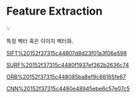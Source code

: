 # Feature Extraction

<aside>
💡

특징 벡터 혹은 이미지 벡터화.

</aside>

[SIFT%20152f37315c44807d8d23f01a3f06e598](SIFT%20152f37315c44807d8d23f01a3f06e598)

[SURF%20152f37315c4480f1937ef362b2636c74](SURF%20152f37315c4480f1937ef362b2636c74)

[ORB%20152f37315c448085ba8ef9c66165fe67](ORB%20152f37315c448085ba8ef9c66165fe67)

[CNN%20152f37315c4480e48945ebe6c57e07c5](CNN%20152f37315c4480e48945ebe6c57e07c5)
